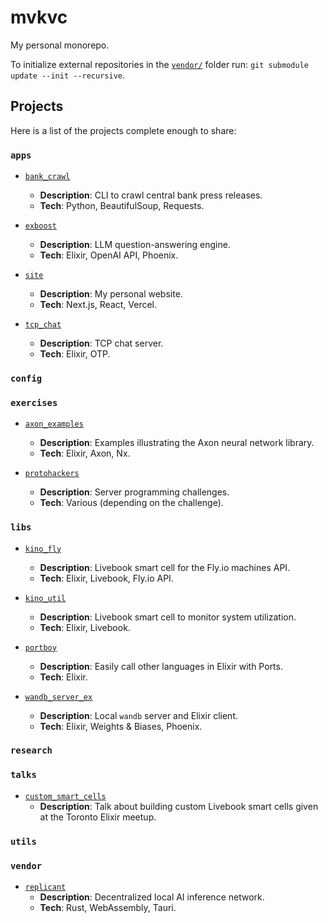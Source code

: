# mvkvc

My personal monorepo.

To initialize external repositories in the [`vendor/`](./vendor) folder run: `git submodule update --init --recursive`.

## Projects

Here is a list of the projects complete enough to share:

<!--- makeme start --->
### `apps`

- [`bank_crawl`](./apps/bank_crawl/README.md)
  - **Description**: CLI to crawl central bank press releases.
  - **Tech**: Python, BeautifulSoup, Requests.

- [`exboost`](./apps/exboost/README.md)
  - **Description**: LLM question-answering engine.
  - **Tech**: Elixir, OpenAI API, Phoenix.

- [`site`](./apps/site/README.md)
  - **Description**: My personal website.
  - **Tech**: Next.js, React, Vercel.

- [`tcp_chat`](./apps/tcp_chat/README.md)
  - **Description**: TCP chat server.
  - **Tech**: Elixir, OTP.

### `config`

### `exercises`

- [`axon_examples`](./exercises/axon_examples/README.md)
  - **Description**: Examples illustrating the Axon neural network library.
  - **Tech**: Elixir, Axon, Nx.

- [`protohackers`](./exercises/protohackers/README.md)
  - **Description**: Server programming challenges.
  - **Tech**: Various (depending on the challenge).

### `libs`

- [`kino_fly`](./libs/ex/kino_fly/README.md)
  - **Description**: Livebook smart cell for the Fly.io machines API.
  - **Tech**: Elixir, Livebook, Fly.io API.

- [`kino_util`](./libs/ex/kino_util/README.md)
  - **Description**: Livebook smart cell to monitor system utilization.
  - **Tech**: Elixir, Livebook.

- [`portboy`](./libs/ex/portboy/README.md)
  - **Description**: Easily call other languages in Elixir with Ports.
  - **Tech**: Elixir.

- [`wandb_server_ex`](./libs/ex/wandb_server_ex/README.md)
  - **Description**: Local `wandb` server and Elixir client.
  - **Tech**: Elixir, Weights & Biases, Phoenix.

### `research`

### `talks`

- [`custom_smart_cells`](./talks/custom_smart_cells/README.md)
  - **Description**: Talk about building custom Livebook smart cells given at the Toronto Elixir meetup.

### `utils`

### `vendor`

- [`replicant`](./vendor/replicant/README.md)
  - **Description**: Decentralized local AI inference network.
  - **Tech**: Rust, WebAssembly, Tauri.
<!--- makeme end --->
